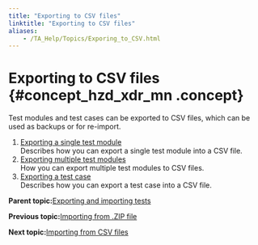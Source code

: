 ```yaml
--- 
title: "Exporting to CSV files"
linktitle: "Exporting to CSV files"
aliases: 
    - /TA_Help/Topics/Exporing_to_CSV.html
---
```

# Exporting to CSV files {#concept_hzd_xdr_mn .concept}

Test modules and test cases can be exported to CSV files, which can be used as backups or for re-import.

1.  [Exporting a single test module](../../TA_Help/Topics/Exporing_to_CSV_single_test_module.html)  
Describes how you can export a single test module into a CSV file.
2.  [Exporting multiple test modules](../../TA_Help/Topics/Exporing_to_CSV_multiple_test_modules.html)  
How you can export multiple test modules to CSV files.
3.  [Exporting a test case](../../TA_Help/Topics/Exporing_to_CSV_test_case.html)  
Describes how you can export a test case into a CSV file.

**Parent topic:**[Exporting and importing tests](../../TA_Help/Topics/Project_items_exporting_importing.html)

**Previous topic:**[Importing from .ZIP file](../../TA_Help/Topics/Test_module_importing_from_zip.html)

**Next topic:**[Importing from CSV files](../../TA_Help/Topics/Importing_from_CSV.html)

